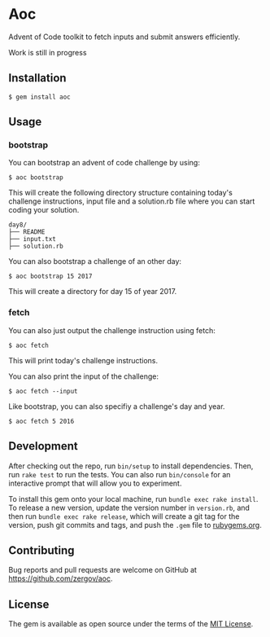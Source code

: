 # Aoc
Advent of Code toolkit to fetch inputs and submit answers efficiently.

Work is still in progress

## Installation

    $ gem install aoc

## Usage

### bootstrap
You can bootstrap an advent of code challenge by using:
```
$ aoc bootstrap
```

This will create the following directory structure containing today's challenge instructions, input file and a solution.rb file where you can start coding your solution.
```
day8/
├── README
├── input.txt
├── solution.rb
```

You can also bootstrap a challenge of an other day:
```
$ aoc bootstrap 15 2017
```

This will create a directory for day 15 of year 2017.


### fetch
You can also just output the challenge instruction using fetch:
```
$ aoc fetch
```

This will print today's challenge instructions.

You can also print the input of the challenge:
```
$ aoc fetch --input
```

Like bootstrap, you can also specifiy a challenge's day and year.
```
$ aoc fetch 5 2016
```

## Development

After checking out the repo, run `bin/setup` to install dependencies. Then, run `rake test` to run the tests. You can also run `bin/console` for an interactive prompt that will allow you to experiment.

To install this gem onto your local machine, run `bundle exec rake install`. To release a new version, update the version number in `version.rb`, and then run `bundle exec rake release`, which will create a git tag for the version, push git commits and tags, and push the `.gem` file to [rubygems.org](https://rubygems.org).

## Contributing

Bug reports and pull requests are welcome on GitHub at https://github.com/zergov/aoc.

## License

The gem is available as open source under the terms of the [MIT License](https://opensource.org/licenses/MIT).
